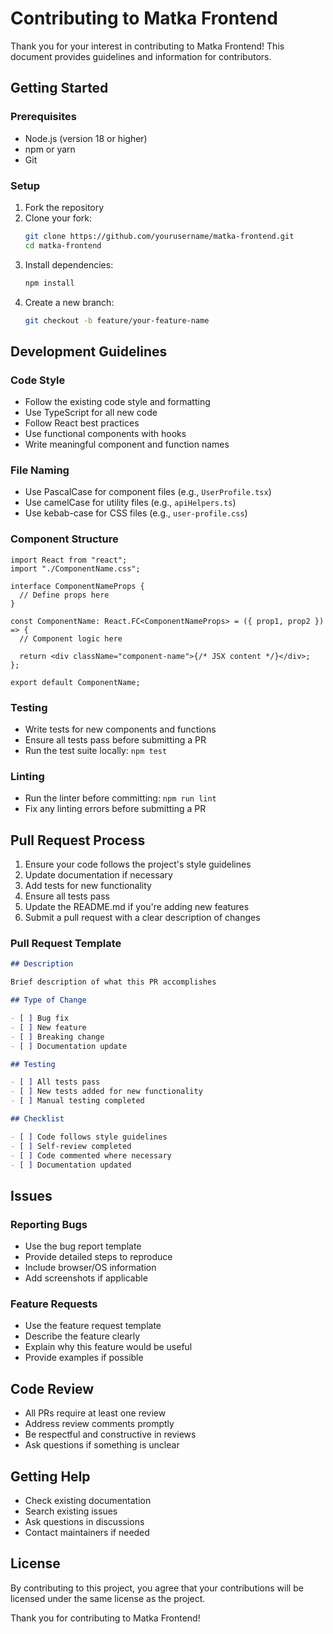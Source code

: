 # Contributing to Matka Frontend

Thank you for your interest in contributing to Matka Frontend! This document provides guidelines and information for contributors.

## Getting Started

### Prerequisites

- Node.js (version 18 or higher)
- npm or yarn
- Git

### Setup

1. Fork the repository
2. Clone your fork:
   ```bash
   git clone https://github.com/yourusername/matka-frontend.git
   cd matka-frontend
   ```
3. Install dependencies:
   ```bash
   npm install
   ```
4. Create a new branch:
   ```bash
   git checkout -b feature/your-feature-name
   ```

## Development Guidelines

### Code Style

- Follow the existing code style and formatting
- Use TypeScript for all new code
- Follow React best practices
- Use functional components with hooks
- Write meaningful component and function names

### File Naming

- Use PascalCase for component files (e.g., `UserProfile.tsx`)
- Use camelCase for utility files (e.g., `apiHelpers.ts`)
- Use kebab-case for CSS files (e.g., `user-profile.css`)

### Component Structure

```tsx
import React from "react";
import "./ComponentName.css";

interface ComponentNameProps {
  // Define props here
}

const ComponentName: React.FC<ComponentNameProps> = ({ prop1, prop2 }) => {
  // Component logic here

  return <div className="component-name">{/* JSX content */}</div>;
};

export default ComponentName;
```

### Testing

- Write tests for new components and functions
- Ensure all tests pass before submitting a PR
- Run the test suite locally: `npm test`

### Linting

- Run the linter before committing: `npm run lint`
- Fix any linting errors before submitting a PR

## Pull Request Process

1. Ensure your code follows the project's style guidelines
2. Update documentation if necessary
3. Add tests for new functionality
4. Ensure all tests pass
5. Update the README.md if you're adding new features
6. Submit a pull request with a clear description of changes

### Pull Request Template

```markdown
## Description

Brief description of what this PR accomplishes

## Type of Change

- [ ] Bug fix
- [ ] New feature
- [ ] Breaking change
- [ ] Documentation update

## Testing

- [ ] All tests pass
- [ ] New tests added for new functionality
- [ ] Manual testing completed

## Checklist

- [ ] Code follows style guidelines
- [ ] Self-review completed
- [ ] Code commented where necessary
- [ ] Documentation updated
```

## Issues

### Reporting Bugs

- Use the bug report template
- Provide detailed steps to reproduce
- Include browser/OS information
- Add screenshots if applicable

### Feature Requests

- Use the feature request template
- Describe the feature clearly
- Explain why this feature would be useful
- Provide examples if possible

## Code Review

- All PRs require at least one review
- Address review comments promptly
- Be respectful and constructive in reviews
- Ask questions if something is unclear

## Getting Help

- Check existing documentation
- Search existing issues
- Ask questions in discussions
- Contact maintainers if needed

## License

By contributing to this project, you agree that your contributions will be licensed under the same license as the project.

Thank you for contributing to Matka Frontend!



